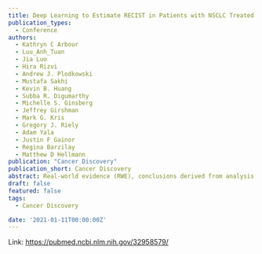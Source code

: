 ```yaml
---
title: Deep Learning to Estimate RECIST in Patients with NSCLC Treated with PD-1 Blockade
publication_types:
  - Conference
authors:
  - Kathryn C Arbour
  - Luu_Anh_Tuan
  - Jia Luo
  - Hira Rizvi
  - Andrew J. Plodkowski
  - Mustafa Sakhi
  - Kevin B. Huang
  - Subba R. Digumarthy
  - Michelle S. Ginsberg
  - Jeffrey Girshman
  - Mark G. Kris
  - Gregory J. Riely
  - Adam Yala
  - Justin F Gainor
  - Regina Barzilay
  - Matthew D Hellmann
publication: "Cancer Discovery"
publication_short: Cancer Discovery
abstract: Real-world evidence (RWE), conclusions derived from analysis of patients not treated in clinical trials, is increasingly recognized as an opportunity for discovery, to reduce disparities, and to contribute to regulatory approval. Maximal value of RWE may be facilitated through machine-learning techniques to integrate and interrogate large and otherwise underutilized datasets. In cancer research, an ongoing challenge for RWE is the lack of reliable, reproducible, scalable assessment of treatment-specific outcomes. We hypothesized a deep-learning model could be trained to use radiology text reports to estimate gold-standard RECIST-defined outcomes. Using text reports from patients with non-small cell lung cancer treated with PD-1 blockade in a training cohort and two test cohorts, we developed a deep-learning model to accurately estimate best overall response and progression-free survival. Our model may be a tool to determine outcomes at scale, enabling analyses of large clinical databases. SIGNIFICANCE:We developed and validated a deep-learning model trained on radiology text reports to estimate gold-standard objective response categories used in clinical trial assessments. This tool may facilitate analysis of large real-world oncology datasets using objective outcome metrics determined more reliably and at greater scale than currently possible.
draft: false
featured: false
tags:
  - Cancer Discovery

date: '2021-01-11T00:00:00Z'
---
```

Link: https://pubmed.ncbi.nlm.nih.gov/32958579/
